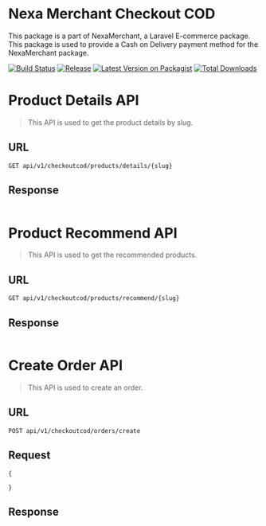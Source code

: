 # Nexa Merchant Checkout COD

This package is a part of NexaMerchant, a Laravel E-commerce package. This package is used to provide a Cash on Delivery payment method for the NexaMerchant package.

[![Build Status](https://github.com/NexaMerchant/CheckoutCod/workflows/Laravel/badge.svg)](https://github.com/NexaMerchant/CheckoutCod)
[![Release](https://img.shields.io/github/release/NexaMerchant/CheckoutCod.svg?style=flat-square)](https://github.com/NexaMerchant/CheckoutCod/releases)
[![Latest Version on Packagist](https://img.shields.io/packagist/v/Nexa-Merchant/CheckoutCod.svg?style=flat-square)](https://packagist.org/packages/Nexa-Merchant/CheckoutCod)
[![Total Downloads](https://img.shields.io/packagist/dt/Nexa-Merchant/CheckoutCod.svg?style=flat-square)](https://packagist.org/packages/Nexa-Merchant/CheckoutCod)

# Product Details API
> This API is used to get the product details by slug.

## URL
```
GET api/v1/checkoutcod/products/details/{slug}
```

## Response

```
```



# Product Recommend API
> This API is used to get the recommended products.

## URL

```
GET api/v1/checkoutcod/products/recommend/{slug}
```

## Response

```
```

# Create Order API
> This API is used to create an order.

## URL

```
POST api/v1/checkoutcod/orders/create
```

## Request

```
{
    
}
```

## Response

```

```
